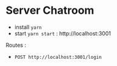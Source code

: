 # Server Chatroom

- install `yarn`
- start `yarn start` : http://localhost:3001

Routes :
- `POST http://localhost:3001/login`